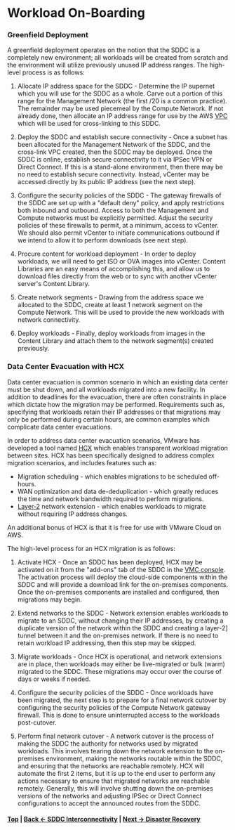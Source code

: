 # Workload On-Boarding

### Greenfield Deployment
A greenfield deployment operates on the notion that the SDDC is a completely new environment; all workloads will be created from scratch and the environment will utilize previously unused IP address ranges. The high-level process is as follows:

1. Allocate IP address space for the SDDC - Determine the IP supernet which you will use for the SDDC as a whole. Carve out a portion of this range for the Management Network (the first /20 is a common practice). The remainder may be used piecemeal by the Compute Network. If not already done, then allocate an IP address range for use by the AWS [VPC](https://docs.aws.amazon.com/AmazonVPC/latest/UserGuide/VPC_Subnets.html) which will be used for cross-linking to this SDDC. 

2. Deploy the SDDC and establish secure connectivity - Once a subnet has been allocated for the Management Network of the SDDC, and the cross-link VPC created, then the SDDC may be deployed. Once the SDDC is online, establish secure connectivity to it via IPSec VPN or Direct Connect. If this is a stand-alone environment, then there may be no need to establish secure connectivity. Instead, vCenter may be accessed directly by its public IP address (see the next step).

3. Configure the security policies of the SDDC - The gateway firewalls of the SDDC are set up with a "default deny" policy, and apply restrictions both inbound and outbound. Access to both the Management and Compute networks must be explicitly permitted. Adjust the security policies of these firewalls to permit, at a minimum, access to vCenter. We should also permit vCenter to initiate communications outbound if we intend to allow it to perform downloads (see next step).

4. Procure content for workload deployment - In order to deploy workloads, we will need to get ISO or OVA images into vCenter. Content Libraries are an easy means of accomplishing this, and allow us to download files directly from the web or to sync with another vCenter server's Content Library.

5. Create network segments - Drawing from the address space we allocated to the SDDC, create at least 1 network segment on the Compute Network. This will be used to provide the new workloads with network connectivity.

6. Deploy workloads - Finally, deploy workloads from images in the Content Library and attach them to the network segment(s) created previously.



### Data Center Evacuation with HCX
Data center evacuation is common scenario in which an existing data center must be shut down, and all workloads migrated into a new facility. In addition to deadlines for the evacuation, there are often constraints in place which dictate how the migration may be performed. Requirements such as, specifying that workloads retain their IP addresses or that migrations may only be performed during certain hours, are common examples which complicate data center evacuations.

In order to address data center evacuation scenarios, VMware has developed a tool named [HCX](https://hcx.vmware.com) which enables transparent workload migration between sites. HCX has been specifically designed to address complex migration scenarios, and includes features such as:

* Migration scheduling - which enables migrations to be scheduled off-hours.
* WAN optimization and data de-deduplication - which greatly reduces the time and network bandwidth required to perform migrations.
* [Layer-2](https://en.wikipedia.org/wiki/Data_link_layer) network extension - which enables workloads to migrate without requiring IP address changes.

An additional bonus of HCX is that it is free for use with VMware Cloud on AWS.

The high-level process for an HCX migration is as follows:

1. Activate HCX - Once an SDDC has been deployed, HCX may be activated on it from the "add-ons" tab of the SDDC in the [VMC console](https://vmc.vmware.com). The activation process will deploy the cloud-side components within the SDDC and will provide a download link for the on-premises components. Once the on-premises components are installed and configured, then migrations may begin.

2. Extend networks to the SDDC - Network extension enables workloads to migrate to an SDDC, without changing their IP addresses, by creating a duplicate version of the network within the SDDC and creating a layer-2] tunnel between it and the on-premises network. If there is no need to retain workload IP addressing, then this step may be skipped.

3. Migrate workloads - Once HCX is operational, and network extensions are in place, then workloads may either be live-migrated or bulk (warm) migrated to the SDDC. These migrations may occur over the course of days or weeks if needed.

4. Configure the security policies of the SDDC - Once workloads have been migrated, the next step is to prepare for a final network cutover by configuring the security policies of the Compute Network gateway firewall. This is done to ensure uninterrupted access to the workloads post-cutover.

5. Perform final network cutover - A network cutover is the process of making the SDDC the authority for networks used by migrated workloads. This involves tearing down the network extension to the on-premises environment, making the networks routable within the SDDC, and ensuring that the networks are reachable remotely. HCX will automate the first 2 items, but it is up to the end user to perform any actions necessary to ensure that migrated networks are reachable remotely. Generally, this will involve shutting down the on-premises versions of the networks and adjusting IPSec or Direct Connect configurations to accept the announced routes from the SDDC.



#### [Top](./README.md) | [Back <- SDDC Interconnectivity](./04_sddcInterconnectivity.md) | [Next -> Disaster Recovery](./06_disasterRecovery.md)
